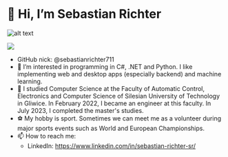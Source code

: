 # 👋 Hi, I’m Sebastian Richter

![alt text](https://github.com/sebastianrichter711/Photorepo/blob/main/tło_social_media.png?raw=true)

![](https://komarev.com/ghpvc/?username=sebastianrichter711&color=green)

- GitHub nick: @sebastianrichter711
- 👀 I’m interested in programming in C#, .NET and Python. I like implementing web and desktop apps (especially backend) and machine learning.
- 🌱 I studied Computer Science at the Faculty of Automatic Control, Electronics and Computer Science of Silesian University of Technology in Gliwice. In February 2022, I became an engineer at this faculty. In July 2023, I completed the master's studies. 
- ⚽️ My hobby is sport. Sometimes we can meet me as a volunteer during major sports events such as World and European Championships.
- 📫 How to reach me:
    - LinkedIn: https://www.linkedin.com/in/sebastian-richter-sr/

<!---
sebastianrichter711/sebastianrichter711 is a ✨ special ✨ repository because its `README.md` (this file) appears on your GitHub profile.
You can click the Preview link to take a look at your changes.
--->
